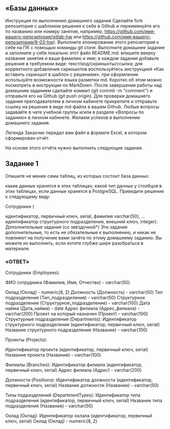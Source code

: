 ## «Базы данных»
Инструкция по выполнению домашнего задания
Сделайте fork репозитория c шаблоном решения к себе в Github и переименуйте его по названию или номеру занятия, например, https://github.com/имя-вашего-репозитория/gitlab-hw или https://github.com/имя-вашего-репозитория/8-03-hw).
Выполните клонирование этого репозитория к себе на ПК с помощью команды git clone.
Выполните домашнее задание и заполните у себя локально этот файл README.md:
впишите вверху название занятия и ваши фамилию и имя;
в каждом задании добавьте решение в требуемом виде: текст/код/скриншоты/ссылка;
для корректного добавления скриншотов воспользуйтесь инструкцией «Как вставить скриншот в шаблон с решением»;
при оформлении используйте возможности языка разметки md. Коротко об этом можно посмотреть в инструкции по MarkDown.
После завершения работы над домашним заданием сделайте коммит (git commit -m "comment") и отправьте его на Github (git push origin).
Для проверки домашнего задания преподавателем в личном кабинете прикрепите и отправьте ссылку на решение в виде md-файла в вашем Github.
Любые вопросы задавайте в чате учебной группы и/или в разделе «Вопросы по заданию» в личном кабинете.
Желаем успехов в выполнении домашнего задания.

Легенда
Заказчик передал вам файл в формате Excel, в котором сформирован отчёт.

На основе этого отчёта нужно выполнить следующие задания.

## Задание 1
Опишите не менее семи таблиц, из которых состоит база данных:

какие данные хранятся в этих таблицах;
какой тип данных у столбцов в этих таблицах, если данные хранятся в PostgreSQL.
Приведите решение к следующему виду:

Сотрудники (

идентификатор, первичный ключ, serial,
фамилия varchar(50),
...
идентификатор структурного подразделения, внешний ключ, integer).
Дополнительные задания (со звёздочкой*)
Эти задания дополнительные, то есть не обязательные к выполнению, и никак не повлияют на получение вами зачёта по этому домашнему заданию. Вы можете их выполнить, если хотите глубже шире разобраться в материале.

### «ОТВЕТ»

Сотрудники (Employees):

ФИО сотрудника (Фамилия, Имя, Отчество) - varchar(50)

Оклад (Оклад) - numeric(8, 2)
Должность (Должность) - varchar(50)
Тип подразделения (Тип_подразделения) - varchar(50)
Структурное подразделение (Структурное_подразделение) - varchar(100)
Дата найма (Дата_найма) - date
Адрес филиала (Адрес_филиала) - varchar(200)
Проект на который назначен (Проект) - varchar(100)
Структурные подразделения (Departments):
Идентификатор структурного подразделения (идентификатор, первичный ключ, serial)
Название структурного подразделения (Название) - varchar(100)

Проекты (Projects):

Идентификатор проекта (идентификатор, первичный ключ, serial)
Название проекта (Название) - varchar(100)

Филиалы (Branches):
Идентификатор филиала (идентификатор, первичный ключ, serial)
Адрес филиала (Адрес) - varchar(200)

Должности (Positions):
Идентификатор должности (идентификатор, первичный ключ, serial)
Название должности (Название) - varchar(50)

Типы подразделений (DepartmentTypes):
Идентификатор типа подразделения (идентификатор, первичный ключ, serial)
Название типа подразделения (Название) - varchar(50)

Оклад (Оклад):
Идентификатор оклала (идентификатор, первичный ключ, serial)
Оклад (Оклад) - numeric(8, 2)


